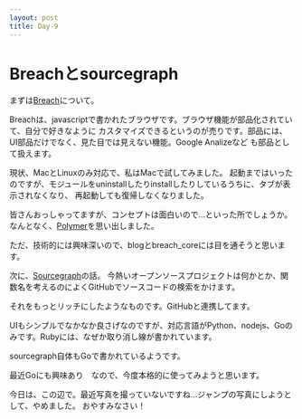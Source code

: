 ```yaml
---
layout: post
title: Day-9
---
```


# Breachとsourcegraph

まずは[Breach](http://breach.cc/)について。

Breachは、javascriptで書かれたブラウザです。ブラウザ機能が部品化されていて、自分で好きなように
カスタマイズできるというのが売りです。部品には、UI部品だけでなく、見た目では見えない機能。Google Analizeなど
も部品として扱えます。

現状、MacとLinuxのみ対応で、私はMacで試してみました。
起動まではいったのですが、モジュールをuninstallしたりinstallしたりしているうちに、タブが表示されなくなり、
再起動しても復帰しなくなりました。

皆さんおっしゃってますが、コンセプトは面白いので...といった所でしょうか。なんとなく、[Polymer](http://www.polymer-project.org/)を思い出しました。

ただ、技術的には興味深いので、blogとbreach_coreには目を通そうと思います。


次に、[Sourcegraph](https://sourcegraph.com/)の話。
今熱いオープンソースプロジェクトは何かとか、関数名を考えるのによくGitHubでソースコードの検索をかけます。

それをもっとリッチにしたようなものです。GitHubと連携してます。

UIもシンプルでなかなか良さげなのですが、対応言語がPython、nodejs、Goのみです。Rubyには、なぜか取り消し線が書かれています。

sourcegraph自体もGoで書かれているようです。

最近Goにも興味あり　なので、今度本格的に使ってみようと思います。

今日は、この辺で。最近写真を撮っていないですね...ジャンプの写真にしようとして、やめました。
おやすみなさい！

